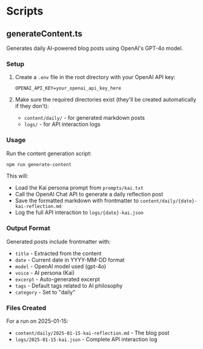 # Scripts

## generateContent.ts

Generates daily AI-powered blog posts using OpenAI's GPT-4o model.

### Setup

1. Create a `.env` file in the root directory with your OpenAI API key:
   ```
   OPENAI_API_KEY=your_openai_api_key_here
   ```

2. Make sure the required directories exist (they'll be created automatically if they don't):
   - `content/daily/` - for generated markdown posts
   - `logs/` - for API interaction logs

### Usage

Run the content generation script:

```bash
npm run generate-content
```

This will:
- Load the Kai persona prompt from `prompts/kai.txt`
- Call the OpenAI Chat API to generate a daily reflection post
- Save the formatted markdown with frontmatter to `content/daily/{date}-kai-reflection.md`
- Log the full API interaction to `logs/{date}-kai.json`

### Output Format

Generated posts include frontmatter with:
- `title` - Extracted from the content
- `date` - Current date in YYYY-MM-DD format
- `model` - OpenAI model used (gpt-4o)
- `voice` - AI persona (Kai)
- `excerpt` - Auto-generated excerpt
- `tags` - Default tags related to AI philosophy
- `category` - Set to "daily"

### Files Created

For a run on 2025-01-15:
- `content/daily/2025-01-15-kai-reflection.md` - The blog post
- `logs/2025-01-15-kai.json` - Complete API interaction log 